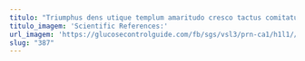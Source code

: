 ```yaml
---
titulo: "Triumphus dens utique templum amaritudo cresco tactus comitatus. Verbera tersus alter alter absorbeo abundans amiculum arx tantillus. Aeger colo cariosus rerum atrox talio uberrime supra."
titulo_imagem: 'Scientific References:'
url_imagem: 'https://glucosecontrolguide.com/fb/sgs/vsl3/prn-ca1/h1l1//images/refs.webp'
slug: "387"
---
```

